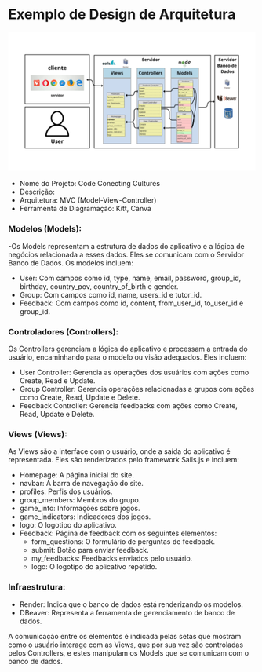 # Exemplo de Design de Arquitetura

![MVC](https://github.com/ElgenneniF/MVC-ponderada/blob/f1332c8471f6ca4c55ff0c6b55731f84dabaf6c7/MVC.png)

- Nome do Projeto: Code Conecting Cultures
- Descrição: 
- Arquitetura: MVC (Model-View-Controller)
- Ferramenta de Diagramação: Kitt, Canva

### Modelos (Models):
-Os Models representam a estrutura de dados do aplicativo e a lógica de negócios relacionada a esses dados. Eles se comunicam com o Servidor Banco de Dados. Os modelos incluem:

  - User: Com campos como id, type, name, email, password, group_id, birthday, country_pov, country_of_birth e gender.
  - Group: Com campos como id, name, users_id e tutor_id.
  - Feedback: Com campos como id, content, from_user_id, to_user_id e group_id.
### Controladores (Controllers):
Os Controllers gerenciam a lógica do aplicativo e processam a entrada do usuário, encaminhando para o modelo ou visão adequados. Eles incluem:

  - User Controller: Gerencia as operações dos usuários com ações como Create, Read e Update.
  - Group Controller: Gerencia operações relacionadas a grupos com ações como Create, Read, Update e Delete.
  - Feedback Controller: Gerencia feedbacks com ações como Create, Read, Update e Delete.

### Views (Views):
As Views são a interface com o usuário, onde a saída do aplicativo é representada. Eles são renderizados pelo framework Sails.js e incluem:

  - Homepage: A página inicial do site.
  - navbar: A barra de navegação do site.
  - profiles: Perfis dos usuários.
  - group_members: Membros do grupo.
  - game_info: Informações sobre jogos.
  - game_indicators: Indicadores dos jogos.
  - logo: O logotipo do aplicativo.
  - Feedback: Página de feedback com os seguintes elementos:
      - form_questions: O formulário de perguntas de feedback.
      - submit: Botão para enviar feedback.
      - my_feedbacks: Feedbacks enviados pelo usuário.
      - logo: O logotipo do aplicativo repetido.

### Infraestrutura:
  - Render: Indica que o banco de dados está renderizando os modelos.
  - DBeaver: Representa a ferramenta de gerenciamento de banco de dados.

A comunicação entre os elementos é indicada pelas setas que mostram como o usuário interage com as Views, que por sua vez são controladas pelos Controllers, e estes manipulam os Models que se comunicam com o banco de dados.
